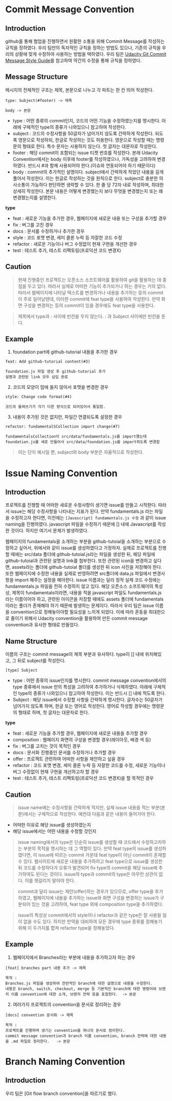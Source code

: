 # Commit Message Convention

## Introduction
github를 통해 협업을 진행하면서 원활한 소통을 위해 Commit Message를 작성하는 규칙을 정하였다. 우리 팀만의 독자적인 규칙을 정하는 방법도 있으나, 기존의 규칙을 우리의 상황에 맞게 수정하여 사용하는 방법을 택하였다. 우리 팀은 [Udacity Git Commit Message Style Guide](https://udacity.github.io/git-styleguide/)를 참고하여 약간의 수정을 통해 규칙을 정하였다.

## Message Structure
메시지의 전체적인 구조는 제목, 본문으로 나누고 각 파트는 한 칸 띄어 작성한다.   

```
type: Subject(#footer) -> 제목

body -> 본문
```

- type : 어떤 종류의 commit인지, 코드의 어떤 기능을 수정하였는지를 명시한다. 아래에 구체적인 type의 종류가 나와있으니 참고하여 작성한다.
- subject : 코드의 수정사항을 50글자가 넘어가지 않도록 간략하게 작성한다. 되도록 영문으로 작성하되, 한글로 작성하는 것도 허용한다. 영문으로 작성할 때는 명령문의 형태로 한다. 특수 문자는 사용하지 않는다. 첫 글자는 대문자로 작성한다.
- footer : 해당 commit이 포함되는 issue 티켓 번호를 작성한다. 본래 Udacity Convention에서는 body 이후에 footer를 작성하였으나, 가독성을 고려하여 변경하였다. 반드시 #과 함께 사용되어야 한다.(이슈와 연동되어야 하기 때문이다)
- body : commit의 추가적인 설명이다. subject에서 간략하게 적었던 내용을 길게 풀어서 작성한다. 이는 한글로 작성하는 것을 원칙으로 한다. subject로 충분한 의사소통이 가능하다 판단하면 생략할 수 있다. 한 줄 당 72자 내로 작성하며, 최대한 상세히 작성한다. 본문 내용은 어떻게 변경했는지 보다 무엇을 변경했는지 또는 왜 변경했는지를 설명한다.

__type__
- feat : 새로운 기능을 추가한 경우, 웹페이지에 새로운 내용 또는 구성을 추가할 경우
- fix : 버그를 고친 경우
- docs : 문서를 수정하거나 추가한 경우
- style : 코드 포맷 변경, 세미 콜론 누락 등 자잘한 코드 수정
- refactor : 새로운 기능이나 버그 수정없이 현재 구현을 개선한 경우
- test : 테스트 추가, 테스트 리팩토링(프로덕션 코드 변경X)

## Caution
> 현재 진행중인 프로젝트는 오픈소스 소프트웨어를 활용하여 git을 활용하는 데 중점을 두고 있다. 따라서 실제로 어떠한 기능이 추가되거나 하는 경우는 거의 없다. 따라서 웹페이지에 나타날 텍스트를 변경하거나 내용을 추가하는 등의 commit이 주로 일어날텐데, 이러한 commit에 feat type을 사용하여 작성한다. 만약 화면 구성을 변경하는 등의 commit이 있을 경우에도 feat type을 사용한다.

> 제목에서 type과 : 사이에 빈칸을 두지 않는다. : 과 Subject 사이에만 빈칸을 둔다.

## Example
1. foundation part에 github-tutorial 내용을 추가한 경우   
```
feat: Add github-tutorial content(#3)

foundation.js 파일 생성 후 github-tutorial 추가
설명과 관련된 link 모두 삽입 완료
```
2. 코드의 모양이 맘에 들지 않아서 포맷을 변경한 경우
```
style: Change code format(#4)

코드의 들여쓰기가 각기 다른 방식으로 되어있어서 통일함.
``` 
3. 내용이 추가된 것은 없지만, 파일간 연결되도록 설정한 경우
```
refactor: fundamentalSCollection import change(#7)

fundamentalsCollection이 src/data/fundamentals.js를 import했는데
foundation.js를 새로 만들어서 src/data/foundation.js를 import하도록 변경함
```

> 이는 단지 예시일 뿐, subject와 body 부분은 자율적으로 작성한다.


# Issue Naming Convention

## Introduction
프로젝트를 진행할 때 어떠한 새로운 수정사항이 생기면 issue를 만들고 시작한다. 따라서 issue는 해당 수정사항을 나타내는 지표가 된다. 만약 fundamentals.js 라는 파일을 수정하고자 한다면, 이전에는 `[Javascript] fundamentals.js 수정` 과 같이 issue naming을 진행하였다. javascript 파일을 수정하기 때문에 [] 내에 Javascript를 작성한 것이다. 하지만 여기서 문제가 발생하였다.   

웹페이지의 fundamentals을 소개하는 부분을 github-tutoial을 소개하는 부분으로 수정하고 싶어서, 위에서와 같이 issue를 생성하였다고 가정하자. 실제로 프로젝트를 진행할 때에는 src/data 폴더에 github-tutoial.js라는 파일을 생성한 뒤, 해당 파일에 github-tutoial과 관련된 설명과 link를 첨부한다. 또한 관련된 icon을 변경하고 싶다면, assets라는 폴더에 github-tutoial 폴더를 생성한 뒤 icon 사진을 저장해야 한다. 또한 웹페이지에 수정한 내용을 실제로 반영하려면 src폴더에 data.js 파일에서 변경사항을 import 해주는 설정을 해야한다. issue 이름과는 달리 정작 실제 코드 수정에는 fundamentals.js 파일을 전혀 수정하지 않고 있다. 해당 오픈소스 소프트웨어의 특성상, 제목이 fundamentals이라면, 내용을 적을 javascript 파일도 fundamentals.js 라는 이름이어야 하고, 관련된 아이콘을 저장할 때에도 assets 폴더에 fundamentals이라는 폴더가 존재해야 하기 때문에 발생하는 문제이다. 따라서 우리 팀은 issue 이름을 convention으로 정해놓아야할 필요성을 느끼게 되었다. 이에 따라 혼동을 최대한으로 줄이기 위해서 Udacity convention을 활용하여 만든 commit message convention과 유사한 형태로 만들었다.

## Name Structure
이름의 구조는 commit message의 제목 부분과 유사하다. type이 [] 내에 위치해있고, 그 뒤로 subject를 작성한다.

```
[type] Subject
```

- type : 어떤 종류의 issue인지를 명시한다. commit message convention에서의 type 종류에서 issue 만의 특성을 고려하여 추가하거나 삭제하였다. 아래에 구체적인 type의 종류가 나와있으니 참고하여 작성한다. 이는 반드시 [] 내에 적도록 한다.
- Subject : 해당 issue에서 수정할 사항을 간략하게 명시한다. 글자수는 50글자가 넘어가지 않도록 하며, 한글 또는 영어로 작성한다. 영어로 작성할 경우에는 명령문의 형태로 하며, 첫 글자는 대문자로 한다.

__type__
- feat : 새로운 기능을 추가할 경우, 웹페이지에 새로운 내용을 추가할 경우
- composition : 웹페이지 화면의 구성을 변경할 경우(레이아웃, 배경 색 등)
- fix : 버그를 고치는 것이 목적인 경우
- docs : 문서화 진행중인 문서를 수정하거나 추가할 경우
- offer : 프로젝트 관련하여 어떠한 사항을 제안하고 싶을 경우
- refactor : 코드 포맷 변경, 세미 콜론 누락 등 자잘한 코드를 수정, 새로운 기능이나 버그 수정없이 현재 구현을 개선하고자 할 경우
- test : 테스트 추가, 테스트 리팩토링(프로덕션 코드 변경X)을 할 목적인 경우

## Caution
> issue name에는 수정사항을 간략하게 적지만, 실제 issue 내용을 적는 부분(본문)에서는 구체적으로 작성한다. 예컨대 다음과 같은 내용이 들어가야 한다.
- 어떠한 이유로 해당 issue를 생성하였는지
- 해당 issue에서는 어떤 내용을 수정할 것인지

> issue naming에서의 type은 단순히 issue를 생성할 때 코드에서 수정하고자하는 부분의 목적을 명시하는 데 그 역할이 있다. 만약 feat type의 issue를 생성하였다면, 이 issue에 따르는 commit 가운데 feat type이 아닌 commit이 존재할 수 있다. 웹사이트에 새로운 내용을 추가하려고 feat type으로 issue를 생성한 뒤 코드를 수정하다가 오류가 발견되어 fix type의 commit을 해당 issue에 추가하여도 된다는 것이다. issue의 type과 commit의 type은 아무런 상관이 없다. 이를 헷갈리지 말아야 한다.

> commit과 달리 issue는 제안(offer)하는 경우가 있으므로, offer type을 추가하였고, 웹페이지에 내용을 추가하는 issue와 화면 구성을 변경하는 issue가 구분되어 있는 것을 고려하여, feat type 외에 composition type을 추가하였다.

> issue의 특성상 commit에서의 style이나 refactor과 같은 type은 잘 사용될 일이 없을 수도 있다. 하지만 만약을 대비하여 모든 경우에 type 종류를 정해놓기 위해 이 두가지를 합쳐 refactor type을 정해놓았다.

## Example
1. 웹페이지에서 Branches라는 부분에 내용을 추가하고자 하는 경우
```
[feat] branches part 내용 추가 -> 제목

목적 :   
Branches.js 파일을 생성하여 전반적인 branch에 대한 설명으로 내용을 수정한다.   
내용은 branch, switch, checkout, merge 등 기본적인 branch에 대한 명령어와 브랜치 이름 convention에 대한 소개, 브랜치 전략 등을 포함한다.  -> 본문
```

2. 여러가지 프로젝트의 convention을 문서로 정리하는 경우
```
[docs] convention 문서화 -> 제목

목적 :   
프로젝트를 진행하며 생기는 convention을 하나의 문서로 정리한다.   
commit message convention과 branch 이름 convention, branch 전략에 대한 내용을 .md 파일로 정리한다.   -> 본문
```


# Branch Naming Convention

## Introduction
우리 팀은 [Git flow branch convention]을 따르기로 했다.